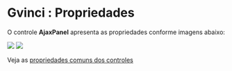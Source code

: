 # Gvinci : Propriedades

O controle **AjaxPanel** apresenta as propriedades conforme imagens abaixo:

![](http://www.gvinci.com.br/manual/ajaxpanel_1.zoom80.png)   ![](http://www.gvinci.com.br/manual/ajaxpanel_2.zoom80.png)

Veja as [propriedades comuns dos controles](http://www.gvinci.com.br/manual/propriedades_comuns_de_control.htm)

